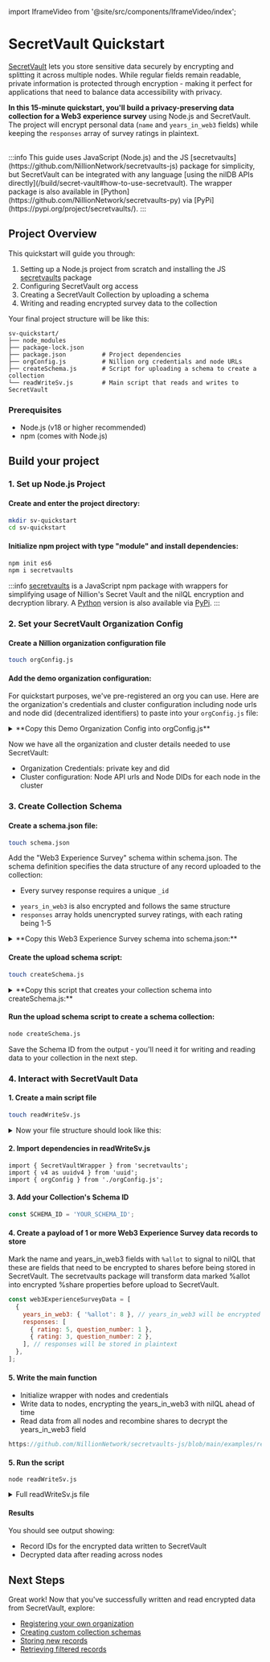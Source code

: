 import IframeVideo from '@site/src/components/IframeVideo/index';

# SecretVault Quickstart

[SecretVault](/build/secret-vault) lets you store sensitive data securely by encrypting and splitting it across multiple nodes. While regular fields remain readable, private information is protected through encryption - making it perfect for applications that need to balance data accessibility with privacy.

**In this 15-minute quickstart, you'll build a privacy-preserving data collection for a Web3 experience survey** using Node.js and SecretVault. The project will encrypt personal data (`name` and `years_in_web3` fields) while keeping the `responses` array of survey ratings in plaintext.

<IframeVideo videoSrc="https://www.loom.com/embed/ee391ce583ab442db71942565b068e61?sid=c7dd28bb-8920-4451-a88e-6de83a21655f"/>
<br/>
:::info
This guide uses JavaScript (Node.js) and the JS [secretvaults](https://github.com/NillionNetwork/secretvaults-js) package for simplicity, but SecretVault can be integrated with any language [using the nilDB APIs directly](/build/secret-vault#how-to-use-secretvault). The wrapper package is also available in [Python](https://github.com/NillionNetwork/secretvaults-py) via [PyPi](https://pypi.org/project/secretvaults/).
:::

## Project Overview

This quickstart will guide you through:

1. Setting up a Node.js project from scratch and installing the JS [secretvaults](https://github.com/NillionNetwork/secretvaults-js) package
2. Configuring SecretVault org access
3. Creating a SecretVault Collection by uploading a schema
4. Writing and reading encrypted survey data to the collection

Your final project structure will be like this: 

[//]: # (For a complete working version, check out the finished project in this [GitHub repo]&#40;https://github.com/oceans404/nillion-sv-example&#41;)

```
sv-quickstart/
├── node_modules
├── package-lock.json
├── package.json          # Project dependencies
├── orgConfig.js          # Nillion org credentials and node URLs
├── createSchema.js       # Script for uploading a schema to create a collection
└── readWriteSv.js        # Main script that reads and writes to SecretVault
```

### Prerequisites

- Node.js (v18 or higher recommended)
- npm (comes with Node.js)

## Build your project

### 1. Set up Node.js Project

#### Create and enter the project directory:

```bash
mkdir sv-quickstart
cd sv-quickstart
```

#### Initialize npm project with type "module" and install dependencies:

```bash
npm init es6
npm i secretvaults
```

:::info
[secretvaults](https://github.com/NillionNetwork/secretvaults-js) is a JavaScript npm package with wrappers for simplifying usage of Nillion's Secret Vault and the nilQL encryption and decryption library. A [Python](https://github.com/NillionNetwork/secretvaults-py) version is also available via [PyPi](https://pypi.org/project/secretvaults/).
:::

### 2. Set your SecretVault Organization Config

#### Create a Nillion organization configuration file

```bash
touch orgConfig.js
```

#### Add the demo organization configuration:

For quickstart purposes, we've pre-registered an org you can use. Here are the organization's credentials and cluster configuration including node urls and node did (decentralized identifiers) to paste into your `orgConfig.js` file:

<details>

<summary>**Copy this Demo Organization Config into orgConfig.js**</summary>

You can also look up cluster configuration values using the orgDid in the "Returning Org" section of the [SecretVault Registration Portal](https://sv-sda-registration.replit.app/).

```javascript
import dotenv from 'dotenv';
dotenv.config();

export const orgConfig = {
  orgCredentials: {
    secretKey: '0ac97ffdd83769c6c5032cb202d0957800e0ef151f015b0aaec52e2d864d4fc6',
    orgDid: 'did:nil:testnet:nillion1v596szek38l22jm9et4r4j7txu3v7eff3uffue',
  },
  nodes: [
    {
      url: 'https://nildb-nx8v.nillion.network',
      did: 'did:nil:testnet:nillion1qfrl8nje3nvwh6cryj63mz2y6gsdptvn07nx8v',
    },
    {
      url: 'https://nildb-p3mx.nillion.network',
      did: 'did:nil:testnet:nillion1uak7fgsp69kzfhdd6lfqv69fnzh3lprg2mp3mx',
    },
    {
      url: 'https://nildb-rugk.nillion.network',
      did: 'did:nil:testnet:nillion1kfremrp2mryxrynx66etjl8s7wazxc3rssrugk',
    },
  ],
};
```

</details>

Now we have all the organization and cluster details needed to use SecretVault:

- Organization Credentials: private key and did
- Cluster configuration: Node API urls and Node DIDs for each node in the cluster

### 3. Create Collection Schema

#### Create a schema.json file:

```bash
touch schema.json
```

Add the "Web3 Experience Survey" schema within schema.json. The schema definition specifies the data structure of any record uploaded to the collection:

- Every survey response requires a unique `_id`

[//]: # (- `name` is an encrypted field that stores data shares)
- `years_in_web3` is also encrypted and follows the same structure
- `responses` array holds unencrypted survey ratings, with each rating being 1-5

<details>

<summary>**Copy this Web3 Experience Survey schema into schema.json:**</summary>

```js reference showGithubLink
https://github.com/NillionNetwork/secretvaults-js/blob/main/examples/schema.json
```

</details>

#### Create the upload schema script:

```bash
touch createSchema.js
```

<details>

<summary>**Copy this script that creates your collection schema into createSchema.js:**</summary>

```js reference showGithubLink
https://github.com/NillionNetwork/secretvaults-js/blob/main/examples/createSchema.js
```

</details>

#### Run the upload schema script to create a schema collection:

```bash
node createSchema.js
```

Save the Schema ID from the output - you'll need it for writing and reading data to your collection in the next step.

### 4. Interact with SecretVault Data

#### 1. Create a main script file

```bash
touch readWriteSv.js
```

<details>
<summary>Now your file structure should look like this:</summary>
```
sv-quickstart/
├── node_modules
├── package-lock.json
├── package.json
├── orgConfig.js
├── createSchema.js
└── readWriteSv.js
```
</details>

#### 2. Import dependencies in readWriteSv.js

```
import { SecretVaultWrapper } from 'secretvaults';
import { v4 as uuidv4 } from 'uuid';
import { orgConfig } from './orgConfig.js';
```

#### 3. Add your Collection's Schema ID

```javascript
const SCHEMA_ID = 'YOUR_SCHEMA_ID';
```

#### 4. Create a payload of 1 or more Web3 Experience Survey data records to store

Mark the name and years_in_web3 fields with `%allot` to signal to nilQL that these are fields that need to be encrypted to shares before being stored in SecretVault. The secretvaults package will transform data marked %allot into encrypted %share properties before upload to SecretVault.

```javascript
const web3ExperienceSurveyData = [
  {
    years_in_web3: { '%allot': 8 }, // years_in_web3 will be encrypted to a %share
    responses: [
      { rating: 5, question_number: 1 },
      { rating: 3, question_number: 2 },
    ], // responses will be stored in plaintext
  },
];
```

#### 5. Write the main function

- Initialize wrapper with nodes and credentials
- Write data to nodes, encrypting the years_in_web3 with nilQL ahead of time
- Read data from all nodes and recombine shares to decrypt the years_in_web3 field

```js reference showGithubLink
https://github.com/NillionNetwork/secretvaults-js/blob/main/examples/readWriteSv.js#L25-L54
```

#### 5. Run the script

```
node readWriteSv.js
```

<details>
<summary>Full readWriteSv.js file</summary>
```js reference showGithubLink
https://github.com/NillionNetwork/secretvaults-js/blob/main/examples/readWriteSv.js
```
</details>

#### Results

You should see output showing:

- Record IDs for the encrypted data written to SecretVault
- Decrypted data after reading across nodes

## Next Steps

Great work! Now that you've successfully written and read encrypted data from SecretVault, explore:

- [Registering your own organization](/build/secretVault-secretDataAnalytics/access)
- [Creating custom collection schemas](/build/secretVault-secretDataAnalytics/create-schema)
- [Storing new records](/build/secretVault-secretDataAnalytics/upload)
- [Retrieving filtered records](/build/secretVault-secretDataAnalytics/retrieve)
